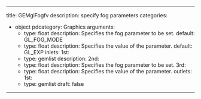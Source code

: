 
---
title: GEMglFogfv
description: specify fog parameters
categories:
  - object
pdcategory: Graphics
arguments:
    - type: float
      description: Specifies the fog parameter to be set.
      default: GL_FOG_MODE
    - type: float
      description: Specifies the value of the parameter.
      default: GL_EXP
inlets:
  1st:
    - type: gemlist
      description:
  2nd:
    - type: float
      description: Specifies the fog parameter to be set.
  3rd:
    - type: float
      description: Specifies the value of the parameter.
outlets:
  1st:
    - type: gemlist
draft: false
---


